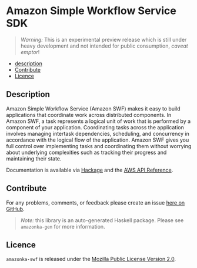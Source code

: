 # Amazon Simple Workflow Service SDK

> _Warning:_ This is an experimental preview release which is still under heavy development and not intended for public consumption, _caveat emptor_!

* [description](#description)
* [Contribute](#contribute)
* [Licence](#licence)

## Description

Amazon Simple Workflow Service (Amazon SWF) makes it easy to build
applications that coordinate work across distributed components. In Amazon
SWF, a task represents a logical unit of work that is performed by a
component of your application. Coordinating tasks across the application
involves managing intertask dependencies, scheduling, and concurrency in
accordance with the logical flow of the application. Amazon SWF gives you
full control over implementing tasks and coordinating them without worrying
about underlying complexities such as tracking their progress and maintaining
their state.

Documentation is available via [Hackage](http://hackage.haskell.org/package/amazonka-swf)
and the [AWS API Reference](http://docs.aws.amazon.com/amazonswf/latest/apireference/Welcome.html).


## Contribute

For any problems, comments, or feedback please create an issue [here on GitHub](https://github.com/brendanhay/amazonka/issues).

> _Note:_ this library is an auto-generated Haskell package. Please see `amazonka-gen` for more information.


## Licence

`amazonka-swf` is released under the [Mozilla Public License Version 2.0](http://www.mozilla.org/MPL/).
